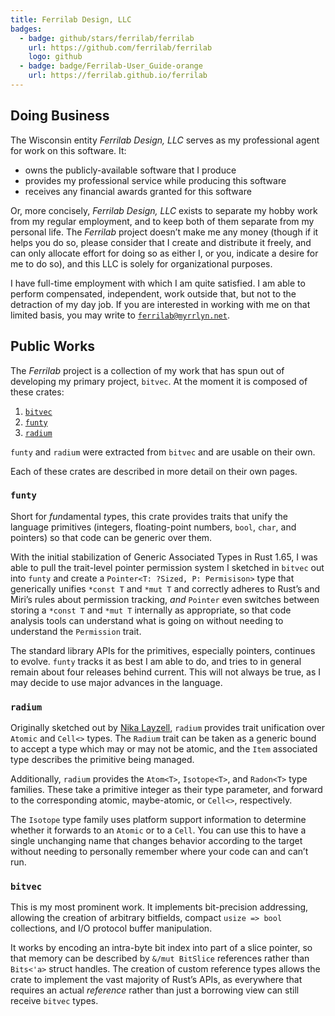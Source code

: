 ```yaml
---
title: Ferrilab Design, LLC
badges:
  - badge: github/stars/ferrilab/ferrilab
    url: https://github.com/ferrilab/ferrilab
    logo: github
  - badge: badge/Ferrilab-User_Guide-orange
    url: https://ferrilab.github.io/ferrilab
---
```


## Doing Business

The Wisconsin entity _Ferrilab Design, LLC_ serves as my professional agent for
work on this software. It:

- owns the publicly-available software that I produce
- provides my professional service while producing this software
- receives any financial awards granted for this software

Or, more concisely, _Ferrilab Design, LLC_ exists to separate my hobby work from
my regular employment, and to keep both of them separate from my personal life.
The _Ferrilab_ project doesn’t make me any money (though if it helps you do so,
please consider that I create and distribute it freely, and can only allocate
effort for doing so as either I, or you, indicate a desire for me to do so), and
this LLC is solely for organizational purposes.

I have full-time employment with which I am quite satisfied. I am able to
perform compensated, independent, work outside that, but not to the detraction
of my day job. If you are interested in working with me on that limited basis,
you may write to [`ferrilab@myrrlyn.net`](mailto:ferrilab@myrrlyn.net).

## Public Works

The _Ferrilab_ project is a collection of my work that has spun out of
developing my primary project, `bitvec`. At the moment it is composed of these
crates:

1. [`bitvec`]
2. [`funty`]
3. [`radium`]

`funty` and `radium` were extracted from `bitvec` and are usable on their own.

Each of these crates are described in more detail on their own pages.

### `funty`

Short for *fun*damental *ty*pes, this crate provides traits that unify the
language primitives (integers, floating-point numbers, `bool`, `char`, and
pointers) so that code can be generic over them.

With the initial stabilization of Generic Associated Types in Rust 1.65, I was
able to pull the trait-level pointer permission system I sketched in `bitvec`
out into `funty` and create a `Pointer<T: ?Sized, P: Permisison>` type that
generically unifies `*const T` and `*mut T` and correctly adheres to Rust’s and
Miri’s rules about permission tracking, _and_ `Pointer` even switches between
storing a `*const T` and `*mut T` internally as appropriate, so that code
analysis tools can understand what is going on without needing to understand the
`Permission` trait.

The standard library APIs for the primitives, especially pointers, continues to
evolve. `funty` tracks it as best I am able to do, and tries to in general
remain about four releases behind current. This will not always be true, as I
may decide to use major advances in the language.

### `radium`

Originally sketched out by [Nika Layzell][nika], `radium` provides trait
unification over `Atomic` and `Cell<>` types. The `Radium` trait can be taken as
a generic bound to accept a type which may or may not be atomic, and the `Item`
associated type describes the primitive being managed.

Additionally, `radium` provides the `Atom<T>`, `Isotope<T>`, and `Radon<T>` type
families. These take a primitive integer as their type parameter, and forward to
the corresponding atomic, maybe-atomic, or `Cell<>`, respectively.

The `Isotope` type family uses platform support information to determine whether
it forwards to an `Atomic` or to a `Cell`. You can use this to have a single
unchanging name that changes behavior according to the target without needing to
personally remember where your code can and can’t run.

### `bitvec`

This is my most prominent work. It implements bit-precision addressing, allowing
the creation of arbitrary bitfields, compact `usize => bool` collections, and
I/O protocol buffer manipulation.

It works by encoding an intra-byte bit index into part of a slice pointer, so
that memory can be described by `&/mut BitSlice` references rather than
`Bits<'a>` struct handles. The creation of custom reference types allows the
crate to implement the vast majority of Rust’s APIs, as everywhere that requires
an actual _reference_ rather than just a borrowing view can still receive
`bitvec` types.

[nika]: https://github.com/mystor
[`bitvec`]: ./bitvec
[`funty`]: ./funty
[`radium`]: ./radium
